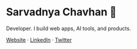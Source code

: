 # Sarvadnya Chavhan 🦅

Developer. I build web apps, AI tools, and products.

[Website](https://github.com/scikido) · [LinkedIn](https://www.linkedin.com/in/sarvadnyachavhan/) · [Twitter](https://x.com/soulkadhiii)
